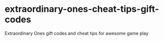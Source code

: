 # extraordinary-ones-cheat-tips-gift-codes
Extraordinary Ones gift codes and cheat tips for awesome game play
